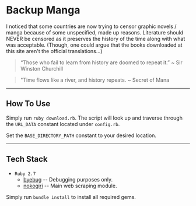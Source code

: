 # Backup Manga

I noticed that some countries are now trying to censor graphic novels / manga because of some unspecified, made up reasons. Literature should NEVER be censored as it preserves the history of the time along with what was acceptable. (Though, one could argue that the books downloaded at this site aren't the official translations...)

> “Those who fail to learn from history are doomed to repeat it.” ~ Sir Winston Churchill

> "Time flows like a river, and history repeats. ~ Secret of Mana

---

## How To Use

Simply run `ruby download.rb`. The script will look up and traverse through the `URL_DATA` constant located under `config.rb`.

Set the `BASE_DIRECTORY_PATH` constant to your desired location.

---

## Tech Stack

* `Ruby 2.7`
  * [byebug](https://rubygems.org/gems/byebug/versions/11.1.3) -- Debugging purposes only.
  * [nokogiri](https://rubygems.org/gems/nokogiri/versions/1.11.1) -- Main web scraping module.

Simply run `bundle install` to install all required gems.
